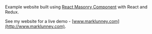 Example website built using [React Masonry Component](https://github.com/eiriklv/react-masonry-component) with React and Redux.

See my website for a live demo - [www.marklunney.com](http://www.marklunney.com).